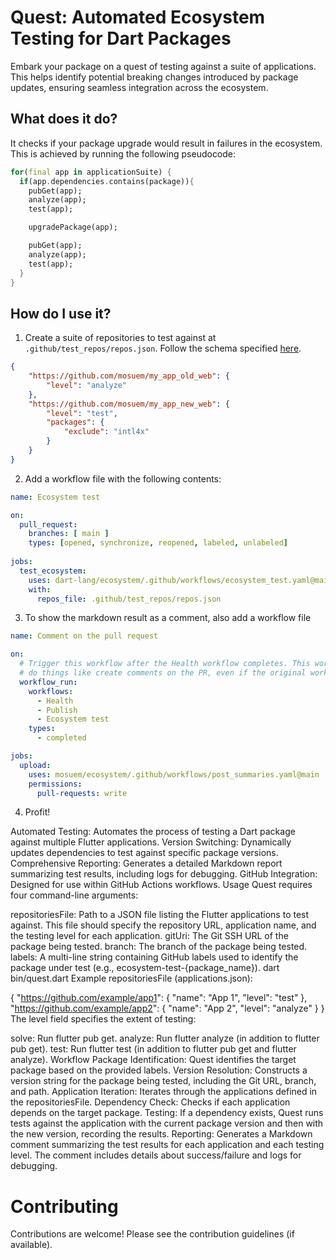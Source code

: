 # Quest: Automated Ecosystem Testing for Dart Packages
Embark your package on a quest of testing against a suite of applications. This helps identify potential breaking changes introduced by package updates, ensuring seamless integration across the ecosystem.

## What does it do?
It checks if your package upgrade would result in failures in the ecosystem. This is achieved by running the following pseudocode:
```dart
for(final app in applicationSuite) {
  if(app.dependencies.contains(package)){
    pubGet(app);
    analyze(app);
    test(app);

    upgradePackage(app);

    pubGet(app);
    analyze(app);
    test(app);
  }
}
```

## How do I use it?
1. Create a suite of repositories to test against at `.github/test_repos/repos.json`. Follow the schema specified [here](schema.json).
```json
{
    "https://github.com/mosuem/my_app_old_web": {
        "level": "analyze"
    },
    "https://github.com/mosuem/my_app_new_web": {
        "level": "test",
        "packages": {
            "exclude": "intl4x"
        }
    }
}
```

2. Add a workflow file with the following contents:
```yaml
name: Ecosystem test

on:
  pull_request:
    branches: [ main ]
    types: [opened, synchronize, reopened, labeled, unlabeled]
        
jobs:
  test_ecosystem:
    uses: dart-lang/ecosystem/.github/workflows/ecosystem_test.yaml@main
    with:
      repos_file: .github/test_repos/repos.json
```

3. To show the markdown result as a comment, also add a workflow file
```yaml
name: Comment on the pull request

on:
  # Trigger this workflow after the Health workflow completes. This workflow will have permissions to
  # do things like create comments on the PR, even if the original workflow couldn't.
  workflow_run:
    workflows: 
      - Health
      - Publish
      - Ecosystem test
    types:
      - completed

jobs:
  upload:
    uses: mosuem/ecosystem/.github/workflows/post_summaries.yaml@main
    permissions:
      pull-requests: write
```

4. Profit!



Automated Testing: Automates the process of testing a Dart package against multiple Flutter applications.
Version Switching: Dynamically updates dependencies to test against specific package versions.
Comprehensive Reporting: Generates a detailed Markdown report summarizing test results, including logs for debugging.
GitHub Integration: Designed for use within GitHub Actions workflows.
Usage
Quest requires four command-line arguments:

repositoriesFile: Path to a JSON file listing the Flutter applications to test against. This file should specify the repository URL, application name, and the testing level for each application.
gitUri: The Git SSH URL of the package being tested.
branch: The branch of the package being tested.
labels: A multi-line string containing GitHub labels used to identify the package under test (e.g., ecosystem-test-{package_name}).
dart bin/quest.dart <repositoriesFile> <gitUri> <branch> <labels>
Example repositoriesFile (applications.json):

{
  "https://github.com/example/app1": {
    "name": "App 1",
    "level": "test"
  },
  "https://github.com/example/app2": {
    "name": "App 2",
    "level": "analyze"
  }
}
The level field specifies the extent of testing:

solve: Run flutter pub get.
analyze: Run flutter analyze (in addition to flutter pub get).
test: Run flutter test (in addition to flutter pub get and flutter analyze).
Workflow
Package Identification: Quest identifies the target package based on the provided labels.
Version Resolution: Constructs a version string for the package being tested, including the Git URL, branch, and path.
Application Iteration: Iterates through the applications defined in the repositoriesFile.
Dependency Check: Checks if each application depends on the target package.
Testing: If a dependency exists, Quest runs tests against the application with the current package version and then with the new version, recording the results.
Reporting: Generates a Markdown comment summarizing the test results for each application and each testing level. The comment includes details about success/failure and logs for debugging.

# Contributing
Contributions are welcome! Please see the contribution guidelines (if available).
